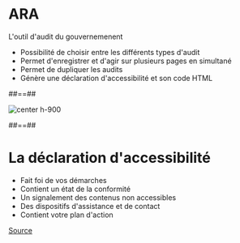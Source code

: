 # ARA

L'outil d'audit du gouvernemenent
* Possibilité de choisir entre les différents types d'audit
* Permet d'enregistrer et d'agir sur plusieurs pages en simultané
* Permet de dupliquer les audits
* Génère une déclaration d'accessibilité et son code HTML

##==##

<!-- .slide: -->

![center h-900](./assets/images/ara.png)

##==##

<!-- .slide: -->

# La déclaration d'accessibilité

* Fait foi de vos démarches
* Contient un état de la conformité
* Un signalement des contenus non accessibles
* Des dispositifs d'assistance et de contact
* Contient votre plan d'action

[Source](https://design.numerique.gouv.fr/accessibilite-numerique/declaration-accessibilite/)
